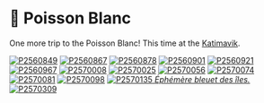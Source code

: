 # 🐠 Poisson Blanc

One more trip to the Poisson Blanc! This time at the [Katimavik](http://poissonblanc.ca/en/site/34-le-katimavik/).

[![P2560849](/photos/hd/P2560849.jpg)](/photos/P2560849.md)
[![P2560867](/photos/hd/P2560867.jpg)](/photos/P2560867.md)
[![P2560878](/photos/hd/P2560878.jpg)](/photos/P2560878.md)
[![P2560901](/photos/hd/P2560901.jpg)](/photos/P2560901.md)
[![P2560921](/photos/hd/P2560921.jpg)](/photos/P2560921.md)
[![P2560967](/photos/hd/P2560967.jpg)](/photos/P2560967.md)
[![P2570008](/photos/hd/P2570008.jpg)](/photos/P2570008.md)
[![P2570025](/photos/hd/P2570025.jpg)](/photos/P2570025.md)
[![P2570056](/photos/hd/P2570056.jpg)](/photos/P2570056.md)
[![P2570074](/photos/hd/P2570074.jpg)](/photos/P2570074.md)
[![P2570081](/photos/hd/P2570081.jpg)](/photos/P2570081.md)
[![P2570098](/photos/hd/P2570098.jpg)](/photos/P2570098.md)
[![P2570135](/photos/hd/P2570135.jpg) *Éphémère bleuet des îles.*](/photos/P2570135.md)
[![P2570309](/photos/hd/P2570309.jpg)](/photos/P2570309.md)
